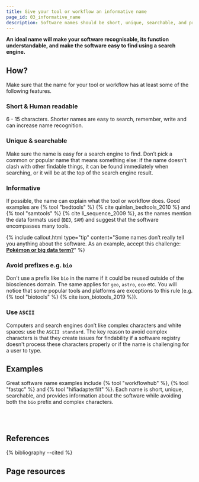 ```yaml
---
title: Give your tool or workflow an informative name
page_id: 03_informative_name
description: Software names should be short, unique, searchable, and provide info about the software while avoiding a prefix (e.g. `bio`) and complex characters.
---
```



**An ideal name will make your software recognisable, its function understandable, and make the software easy to find using a search engine.**


## How?

Make sure that the name for your tool or workflow has at least some of the following features.


### Short & Human readable

6 - 15 characters. Shorter names are easy to search, remember, 
write and can increase name recognition.


### Unique & searchable

Make sure the name is easy for a search engine to find. Don’t pick a 
common or popular name that means something else: if the name doesn't 
clash with other findable things, it can be found immediately when searching, 
or it will be at the top of the search engine result.


### Informative

If possible, the name can explain what the tool or workflow does. 
Good examples are {% tool "bedtools" %} {% cite quinlan_bedtools_2010 %} and 
{% tool "samtools" %} {% cite li_sequence_2009 %}, as the names mention the 
data formats used (`BED`, `SAM`) and suggest that the software encompasses many tools. 

{% include callout.html type="tip" content="Some names don’t really tell 
you anything about the software. As an example, accept this challenge: 
[**Pokémon or big data term?**](http://pixelastic.github.io/pokemonorbigdata/)" %}


### Avoid prefixes e.g. `bio`

Don't use a prefix like `bio` in the name if it could be reused outside 
of the biosciences domain. The same applies for `geo`, `astro`, `eco` etc. 
You will notice that some popular tools and platforms are exceptions to 
this rule (e.g. {% tool "biotools" %} {% cite ison_biotools_2019 %}).


### Use `ASCII`

Computers and search engines don’t like complex characters and white spaces: 
use the `ASCII standard`. The key reason to avoid complex characters is that 
they create issues for findability if a software registry doesn't process these 
characters properly or if the name is challenging for a user to type.


## Examples

Great software name examples include {% tool "workflowhub" %}, {% tool "fastqc" %} 
and {% tool "hifiadapterfilt" %}. Each name is short, unique, searchable, and 
provides information about the software while avoiding both the `bio` prefix 
and complex characters.

<br>
<br>


## References

{% bibliography --cited %}


## Page resources

